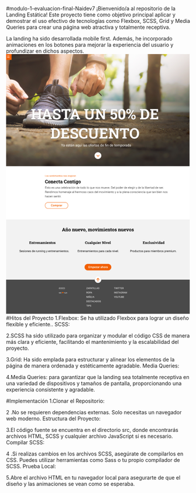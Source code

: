#modulo-1-evaluacion-final-Naidev7
¡Bienvenido/a al repositorio de la Landing Estática! Este proyecto tiene como objetivo principal aplicar y demostrar el uso efectivo de tecnologías como Flexbox, SCSS, Grid y Media Queries para crear una página web atractiva y totalmente receptiva. 

La landing ha sido desarrollada mobile first. Además, he incorporado animaciones en los botones para mejorar la experiencia del usuario y profundizar en dichos aspectos.
![landing](image-1.png)
#Hitos del Proyecto
1.Flexbox:
Se ha utilizado Flexbox para lograr un diseño flexible y eficiente..
SCSS:

2.SCSS ha sido utilizado para organizar y modular el código CSS de manera más clara y eficiente, facilitando el mantenimiento y la escalabilidad del proyecto.

3.Grid:
 Ha sido emplada para estructurar y alinear los elementos de la página de manera ordenada y estéticamente agradable.
Media Queries:

4.Media Queries:
 para garantizar que la landing sea totalmente receptiva en una variedad de dispositivos y tamaños de pantalla, proporcionando una experiencia consistente y agradable.

#Implementación
1.Clonar el Repositorio:

2 .No se requieren dependencias externas. Solo necesitas un navegador web moderno.
Estructura del Proyecto:

3.El código fuente se encuentra en el directorio src, donde encontrarás archivos HTML, SCSS y cualquier archivo JavaScript si es necesario.
Compilar SCSS:

4 .Si realizas cambios en los archivos SCSS, asegúrate de compilarlos en CSS. Puedes utilizar herramientas como Sass o tu propio compilador de SCSS.
Prueba Local:

5.Abre el archivo HTML en tu navegador local para asegurarte de que el diseño y las animaciones se vean como se esperaba.
